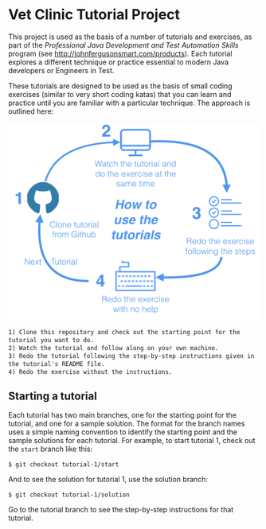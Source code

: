 # Vet Clinic Tutorial Project

This project is used as the basis of a number of tutorials and exercises, as part of the *Professional Java Development and Test Automation Skills* program (see http://johnfergusonsmart.com/products). Each tutorial explores a different technique or practice essential to modern Java developers or Engineers in Test. 

These tutorials are designed to be used as the basis of small coding exercises (similar to very short coding katas) that you can learn and practice until you are familiar with a particular technique. The approach is outlined here:

![Learning from the tutorials](src/documentation/images/tutorial-process.png)

    1) Clone this repository and check out the starting point for the tutorial you want to do.
    2) Watch the tutorial and follow along on your own machine.
    3) Redo the tutorial following the step-by-step instructions given in the tutorial's README file.
    4) Redo the exercise without the instructions.

## Starting a tutorial

Each tutorial has two main branches, one for the starting point for the tutorial, and one for a sample solution. The format for the branch names uses a simple naming convention to identify the starting point and the sample solutions for each tutorial. For example, to start tutorial 1, check out the `start` branch like this:
```
$ git checkout tutorial-1/start
```

And to see the solution for tutorial 1, use the solution branch:
```
$ git checkout tutorial-1/solution
```

Go to the tutorial branch to see the step-by-step instructions for that tutorial.